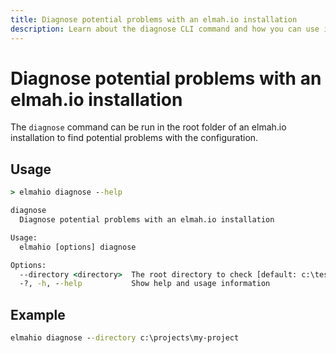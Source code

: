 ```yaml
---
title: Diagnose potential problems with an elmah.io installation
description: Learn about the diagnose CLI command and how you can use it to find potential problems with an elmah.io installation.
---
```


# Diagnose potential problems with an elmah.io installation

The `diagnose` command can be run in the root folder of an elmah.io installation to find potential problems with the configuration.

## Usage

```cmd
> elmahio diagnose --help

diagnose
  Diagnose potential problems with an elmah.io installation

Usage:
  elmahio [options] diagnose

Options:
  --directory <directory>  The root directory to check [default: c:\test]
  -?, -h, --help           Show help and usage information
```

## Example

```cmd
elmahio diagnose --directory c:\projects\my-project
```